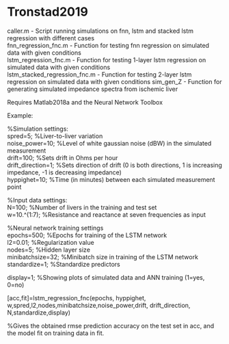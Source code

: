 # Tronstad2019
caller.m - Script running simulations on fnn, lstm and stacked lstm regression with different cases  
fnn_regression_fnc.m - Function for testing fnn regression on simulated data with given conditions  
lstm_regression_fnc.m - Function for testing 1-layer lstm regression on simulated data with given conditions  
lstm_stacked_regression_fnc.m - Function for testing 2-layer lstm regression on simulated data with given conditions 
sim_gen_Z - Function for generating simulated impedance spectra from ischemic liver  

Requires Matlab2018a and the Neural Network Toolbox

Example:

%Simulation settings:  
spred=5;               %Liver-to-liver variation  
noise_power=10;        %Level of white gaussian noise (dBW) in the simulated measurement  
drift=100;             %Sets drift in Ohms per hour  
drift_direction=1;     %Sets direction of drift (0 is both directions, 1 is increasing impedance, -1 is decreasing impedance)  
hyppighet=10; 	       %Time (in minutes) between each simulated measurement point  

%Input data settings:  
N=100;                 %Number of livers in the training and test set  
w=10.^(1:7);           %Resistance and reactance at seven frequencies as input  

%Neural network training settings  
epochs=500;            %Epochs for training of the LSTM network  
l2=0.01;               %Regularization value  
nodes=5;               %Hidden layer size  
minibatchsize=32;      %Minibatch size in training of the LSTM network  
standardize=1; 	       %Standardize predictors  

display=1;             %Showing plots of simulated data and ANN training (1=yes, 0=no)  

[acc,fit]=lstm_regression_fnc(epochs, hyppighet, w,spred,l2,nodes,minibatchsize,noise_power,drift, drift_direction, N,standardize,display)  

%Gives the obtained rmse prediction accuracy on the test set in acc, and the model fit on training data in fit.   
